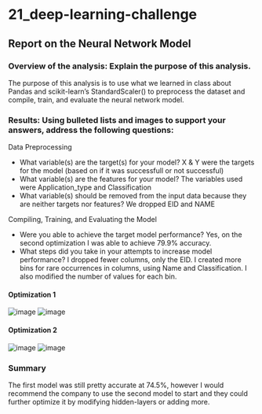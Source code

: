 # 21_deep-learning-challenge

## Report on the Neural Network Model

### Overview of the analysis: Explain the purpose of this analysis.
The purpose of this analysis is to use what we learned in class about Pandas and scikit-learn’s StandardScaler() to preprocess the dataset and compile, train, and evaluate the neural network model.

### Results: Using bulleted lists and images to support your answers, address the following questions:
Data Preprocessing

- What variable(s) are the target(s) for your model? X & Y were the targets for the model (based on if it was successfull or not successful)
- What variable(s) are the features for your model? The variables used were Application_type and Classification
- What variable(s) should be removed from the input data because they are neither targets nor features? We dropped EID and NAME

Compiling, Training, and Evaluating the Model

- Were you able to achieve the target model performance? Yes, on the second optimization I was able to achieve 79.9% accuracy.
- What steps did you take in your attempts to increase model performance? I dropped fewer columns, only the EID. I created more bins for rare occurrences in columns, using Name and Classification. I also modified the number of values for each bin.

#### Optimization 1
![image](https://github.com/agomezsaenz05/21_deep-learning-challenge/assets/120424668/578ad385-18cb-4df3-a774-6149aab4cbd8)
![image](https://github.com/agomezsaenz05/21_deep-learning-challenge/assets/120424668/a93b0fba-ea57-4abf-9466-88d845265feb)

#### Optimization 2
![image](https://github.com/agomezsaenz05/21_deep-learning-challenge/assets/120424668/16301b38-602a-44a9-85ca-ac7fd439e777)
![image](https://github.com/agomezsaenz05/21_deep-learning-challenge/assets/120424668/3e9c0115-9859-4264-b9d1-146fa5420d0a)

### Summary
The first model was still pretty accurate at 74.5%, however I would recommend the company to use the second model to start and they could further optimize it by modifying hidden-layers or adding more. 
